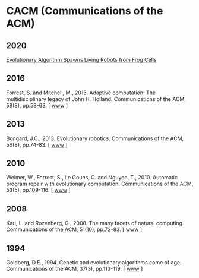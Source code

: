 # CACM (Communications of the ACM)

## 2020

[Evolutionary Algorithm Spawns Living Robots from Frog Cells](https://m-cacm.acm.org/news/245485-evolutionary-algorithm-spawns-living-robots-from-frog-cells/fulltext)

## 2016

Forrest, S. and Mitchell, M., 2016. Adaptive computation: The multidisciplinary legacy of John H. Holland. Communications of the ACM, 59(8), pp.58-63. [ [www](https://dl.acm.org/doi/10.1145/2964342) ]

## 2013

Bongard, J.C., 2013. Evolutionary robotics. Communications of the ACM, 56(8), pp.74-83. [ [www](https://dl.acm.org/doi/abs/10.1145/2493883) ]

## 2010

Weimer, W., Forrest, S., Le Goues, C. and Nguyen, T., 2010. Automatic program repair with evolutionary computation. Communications of the ACM, 53(5), pp.109-116. [ [www](https://dl.acm.org/doi/abs/10.1145/1735223.1735249) ]

## 2008

Kari, L. and Rozenberg, G., 2008. The many facets of natural computing. Communications of the ACM, 51(10), pp.72-83. [ [www](https://dl.acm.org/doi/10.1145/1400181.1400200) ]

## 1994

Goldberg, D.E., 1994. Genetic and evolutionary algorithms come of age. Communications of the ACM, 37(3), pp.113-119. [ [www](https://dl.acm.org/doi/10.1145/175247.175259) ]

